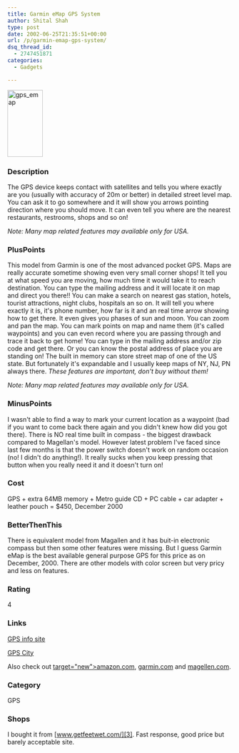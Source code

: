 ```yaml
---
title: Garmin eMap GPS System
author: Shital Shah
type: post
date: 2002-06-25T21:35:51+00:00
url: /p/garmin-emap-gps-system/
dsq_thread_id:
  - 2747451871
categories:
  - Gadgets

---
```

[<img src="/images/posts/2002/06/gps_emap.jpg" alt="gps_emap" width="79" height="150" class="alignleft size-full wp-image-1183" />][1]

### Description

The GPS device keeps contact with satellites and tells you where exactly are you (usually with accuracy of 20m or better) in detailed street level map. You can ask it to go somewhere and it will show you arrows pointing direction where you should move. It can even tell you where are the nearest restaurants, restrooms, shops and so on!
  
_Note: Many map related features may available only for USA._ 

### PlusPoints

This model from Garmin is one of the most advanced pocket GPS. Maps are really accurate sometime showing even very small corner shops! It tell you at what speed you are moving, how much time it would take it to reach destination. You can type the mailing address and it will locate it on map and direct you there!! You can make a search on nearest gas station, hotels, tourist attractions, night clubs, hospitals an so on. It will tell you where exactly it is, it's phone number, how far is it and an real time arrow showing how to get there. It even gives you phases of sun and moon. You can zoom and pan the map. You can mark points on map and name them (it's called waypoints) and you can even record where you are passing through and trace it back to get home! You can type in the mailing address and/or zip code and get there. Or you can know the postal address of place you are standing on! The built in memory can store street map of one of the US state. But fortunately it's expandable and I usually keep maps of NY, NJ, PN always there. _These features are important, don't buy without them!_
  
_Note: Many map related features may available only for USA._

### MinusPoints

I wasn't able to find a way to mark your current location as a waypoint (bad if you want to come back there again and you didn't knew how did you got there). There is NO real time built in compass - the biggest drawback compared to Magellan's model. However latest problem I've faced since last few months is that the power switch doesn't work on random occasion (no! I didn't do anything!). It really sucks when you keep pressing that button when you really need it and it doesn't turn on!

### Cost

GPS + extra 64MB memory + Metro guide CD + PC cable + car adapter + leather pouch = $450, December 2000

### BetterThenThis

There is equivalent model from Magallen and it has buit-in electronic compass but then some other features were missing. But I guess Garmin eMap is the best available general purpose GPS for this price as on December, 2000. There are other models with color screen but very pricy and less on features.

### Rating

4

### Links

<a href="http://joe.mehaffey.com/" target="new">GPS info site</a>
  
<a href="http://www.gpscity.com/" target="new">GPS City</a>
  
Also check out [target="new">amazon.com][2], <a href="http://www.garmin.com/" title="Manufacturer of GPS system" target="new">garmin.com</a> and <a title="Manufacturer of GPS system" href="http://www.magellangps.com/" target="new">magellen.com</a>.

### Category

GPS

### Shops

I bought it from [www.getfeetwet.com/][3]. Fast response, good price but barely acceptable site.

 [1]: /images/posts/2002/06/gps_emap.jpg
 [2]: http://www.amazon.com/exec/obidos/tg/browse/-/172526/ref=br_dp_172526/102-5453589-0151305 "Amazon's GPS products site"
 [3]: http://www.getfeetwet.com/%20target=